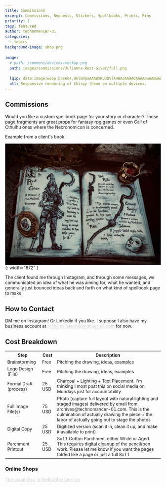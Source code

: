 ```yaml
---
title: Commissions
excerpt: Commissions, Requests, Stickers, Spellbooks, Prints, Pins
priority: 1
tags: featured
author: technomancer-01
categories:
  - topics
background-image: shop.png

image:
  # path: /commons/devices-mockup.png
  path: images/commissions/Julianna-Rest-Giver/full.png

  lqip: data:image/webp;base64,UklGRpoAAABXRUJQVlA4WAoAAAAQAAAADwAABwAAQUxQSDIAAAARL0AmbZurmr57yyIiqE8oiG0bejIYEQTgqiDA9vqnsUSI6H+oAERp2HZ65qP/VIAWAFZQOCBCAAAA8AEAnQEqEAAIAAVAfCWkAALp8sF8rgRgAP7o9FDvMCkMde9PK7euH5M1m6VWoDXf2FkP3BqV0ZYbO6NA/VFIAAAA
  alt: Responsive rendering of Chirpy theme on multiple devices.
---
```



## Commissions

Would you like a custom spellbook page for your story or character? These page fragments are great props for fantasy rpg games or even Call of Cthulhu ones where the Necronomicon is concerned. 

Example from a client's book

![Desktop View](/images/commissions/Julianna-Rest-Giver/full.png){: width="872"  }

The client found me through Instagram, and through some messages, we communicated an idea of what he was aiming for, what he wanted, and generally just bounced ideas back and forth on what kind of spellbook page to make

## How to Contact

DM me on Instagram! Or Linkedin if you like. I suppose I also have my business account at archives@technomancer-01.com for now.

## Cost Breakdown
<table>

<tr>
  <th>Step</th>
  <th>Cost</th>
  <th>Description</th>
</tr>

<tr>
  <td>Brainstorming</td>
  <td>Free</td>
  <td>Pitching the drawing, ideas, examples</td>
</tr>

<tr>
  <td>Logo Design (File)</td>
  <td>Free</td>
  <td>Pitching the drawing, ideas, examples</td>
</tr>



<tr>
  <td>Formal Draft (process)</td>
  <td>25 USD </td>
  <td>Charcoal + Lighting + Text Placement. I'm thinking I most post this on social media on Mondays just for accountability</td>
</tr>

<tr>
  <td>Full Image File(s)</td>
  <td>75 USD</td>
  <td>Photo (capture full layout with natural lighting and staged images) delivered by email from archives@technomancer-01.com. This is the culmination of actually drawing the piece + the labor of actually going out to stage the photos</td>
</tr>

 
<tr>
  <td>Digital Copy</td>
  <td>25 USD</td>
  <td>Digitized version (scan it in, clean it up, and make it available to print)</td>
</tr>


<tr>
  <td>Parchment Printout</td>
  <td>25 USD</td>
  <td>8x11 Cotton Parchment either White or Aged. This requires digital cleanup of the pencil/pen work. Please let me know if you want the pages folded like a page or just a full 8x11 </td>
</tr>

</table>


### Online Shops

 [The usual Etsy 'n Redbubble Line Up](https://technomancer-01.com/shop/)


<!-- 
<h2>Commission Rates</h2> -->

<style>
  img {
  float: left;
  margin-right: 20px;
}
a {
    color: lightgrey ;
    text-decoration: underline;
}
  </style> 

<!-- <h2>Pricing Chart</h2> -->
<!-- <ul>
  <li>Step 1: Brainstorming</li>
</ul> -->



